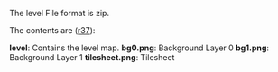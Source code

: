 The level File format is zip.

The contents are ([r37](https://code.google.com/p/2d-java-game-engine/source/detail?r=37)):

**level**: Contains the level map.
**bg0.png**: Background Layer 0
**bg1.png**: Background Layer 1
**tilesheet.png**: Tilesheet